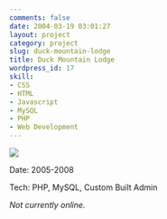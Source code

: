 ```yaml
---
comments: false
date: 2004-03-19 03:01:27
layout: project
category: project
slug: duck-mountain-lodge
title: Duck Mountain Lodge
wordpress_id: 17
skill:
- CSS
- HTML
- Javascript
- MySQL
- PHP
- Web Development
---
```


[![](http://ruten.ca/wp-content/uploads/2012/03/madge-full-cropped.jpg)](http://ruten.ca/wp-content/uploads/2012/03/madge-full-cropped.jpg)

Date: 2005-2008

Tech: PHP, MySQL, Custom Built Admin

_Not currently online._

